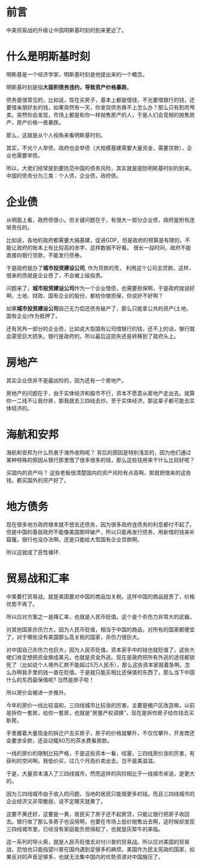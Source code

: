 # 前言

中美贸易战的升级让中国明斯基时刻的到来更近了。

# 什么是明斯基时刻

明斯基是一个经济学家，明斯基时刻是他提出来的一个概念。

明斯基时刻是指**大面积债务违约，导致资产价格暴跌**。

债务是很常见的，比如说，现在买房子，基本上都是借钱，不光要借银行的钱，还要借亲朋好友的钱，如果突然有一天，你发现债务换不上怎么办？那么只有割肉甩卖。突然你会发现，市场上都是和你一样抛售房产的人，于是人们会竞相的抛售房产，房产价格一夜暴跌。

那么，这就是从个人视角来看明斯基时刻。

其实，不光个人举债，政府也会举债（大规模基建需要大量资金，需要贷款），企业也需要举债。

所以，大佬们经常提到要防范中国的债务风险，其实就是提防明斯基时刻的到来。中国的债务分为三类：个人债，企业债，政府债。


# 企业债

从明面上看，政府债很小。但关键问题在于，有很大一部分企业债，政府是附有连带责任的。

比如说，各地的政府都需要大搞基建，促进GDP，但是政府的预算是有限的，不能让政府的账本上有比较高的赤字，这样数据不好看。 很长一段时间，政府不能直接向银行贷款，不能发行债券。

于是政府就办了**城市投资建设公司**, 作为贷款的壳， 利用这个公司去贷款。这样，借来的债就是企业债了，不会被上级指责。

问题来了，**城市投资建设公司**作为一个企业借债，也需要担保啊，于是政府就说好啊，土地、财政、国有企业的股份，都给你做担保，你说好不好啊？

如果**城市投资建设公司**自己无力偿还债务破产了，那么只能拿公共的资产(土地，国有企业)作为抵押了。

还有另外一部分的企业债，比如说大型国有公司借银行的钱，还不上的话，银行就会蒙受巨大损失，银行是政府的，所以最后这损失还是转移到了政府头上。


# 房地产

其实企业债并不是最凶险的，因为还有一个房地产。

房地产的问题在于，由于实体经济和股市不行，资本不愿意从房地产走出去。就算你一二线不让我炒房，那我就去三四线去炒。至于实体经济，那这辈子都可能去实体经济的。

# 海航和安邦

海航和安邦为什么热衷于海外收购呢？ 背后的原因是特别浅显的，因为他们通过某种特殊的原因从银行那里借了很多很多的钱，那么这些钱用来干什么比较好呢？

买国内的资产吗？ 这些老板很清楚国内的资产风险有点高啊，那就把借来的这些钱，都买国外的资产好了。

# 地方债务

现在很多地方政府根本就不想去还债务，因为很多政府连债务的利息都付不起了。但是中国的基层政府不能像美国那样破产，所以只能再发行债务，用新借的钱来补窟窿。银行也没办法啊，还是只能给大型国有企业贷款啊。

所以这就成了恶性循环.

# 贸易战和汇率

中美要打贸易战，就是美国要对中国的商品加关税，这样中国的商品就贵了，价格优势不再了。

所以应对方案之一是降汇率，也就是人民币贬值。这个是个杀伤力非常大的武器。

对其他国家杀伤力大，因为人民币贬值，相当于中国的商品，对所有的国家都便宜了，对于哪些没有美国那么高关税的国家，杀伤力很巨大。

对中国自己杀伤力也巨大，因为人民币贬值，资本家手中的钱也就贬值了，这些大佬们肯定想把资金换成美元，也就是资金外逃。现在是政府把所有外逃的途径都锁死了（比如说个人境外汇款不能超过5万人民币），那么这些资本家就着急啊，怎么办啊我手里的钱一直在贬值。于是就只能买相比还保值的东西了，那么当下中国什么的东西最保值呢? 当然是房子啦！

所以房价会被进一步推升。

今年的房价一线比较温和，三四线城市比较涨的厉害。主要是棚户区改造嘛，以前是拆你一套房，给你一套房，也就是“房屋产权调换”，现在是拆你房子给你钱去买新房。

手里握着大量现金的拆迁户去买房子，房子的价格就攀升，不仅仅攀升，开发商还会要求全款，还会动辄60万的茶水费看房款。

一线的房价的限制比较严格，于是这些资本一看，哇塞，三四线房价涨的厉害，有获利的空间啊，我低价买，过几个月高价卖出去，岂不是美滋滋。

于是，大量资本涌入了三四线城市，然而这样的风险相比于一线城市来说，是更大的。

因为三四线城市由于收入的问题，当地的居民只能借更多的钱。而且三四线城市的企业经济又非常脆弱，说不定哪天就黄了。

这要不黄还好，这要是一黄，居民买了房子还不起房贷，只能让银行把房子收回去。银行收了那么多房子也没用啊，也要在市场上低价抛售出去啊，这时候却发现三四线城市里，已经没有家庭能负担得起了，也就是灰犀牛的来临。

这一系列的导火索，就是人民币贬值去对付川普的贸易战。所以应对美国的贸易战，恐怕也只能指望川普在国内遇到足够多的麻烦，美国作为民主宪政的国家，如果反对的声音足够多，也就无法集中国内的优势资源对中国施压了。




